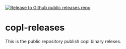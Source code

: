 [![Release to Github public releases repo](https://github.com/YuceS/COPL-SANDBOX/actions/workflows/releaser.yml/badge.svg)](https://github.com/YuceS/COPL-SANDBOX/actions/workflows/releaser.yml)

# copl-releases
This is the public repository publish copl binary releses.
